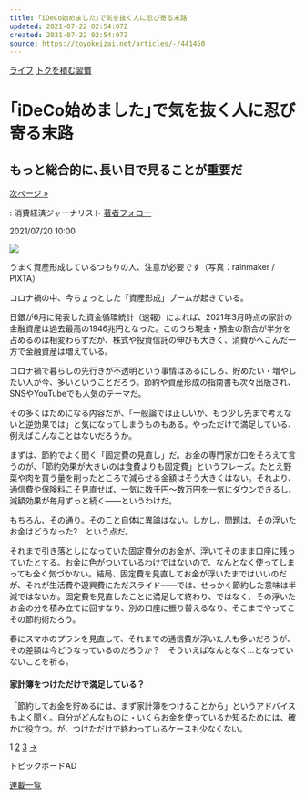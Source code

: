 ```yaml
---
title: ｢iDeCo始めました｣で気を抜く人に忍び寄る末路
updated: 2021-07-22 02:54:07Z
created: 2021-07-22 02:54:07Z
source: https://toyokeizai.net/articles/-/441450
---
```


[ライフ](https://toyokeizai.net/list/genre/life)
[トクを積む習慣](https://toyokeizai.net/category/toku-creative)

# ｢iDeCo始めました｣で気を抜く人に忍び寄る末路

## もっと総合的に､長い目で見ることが重要だ

 [次ページ »](https://toyokeizai.net/articles/-/441450?page=2)

  : 消費経済ジャーナリスト    [著者フォロー](https://id.toyokeizai.net/fm/?author_id=2328&author_name=%E6%9D%BE%E5%B4%8E+%E3%81%AE%E3%82%8A%E5%AD%90&referer=%2Farticles%2F-%2F441450)

2021/07/20 10:00

![](https://tk.ismcdn.jp/mwimgs/5/5/1140/img_5586696a6a8d86dee965153ebbf35267192607.jpg)

うまく資産形成しているつもりの人、注意が必要です（写真：rainmaker / PIXTA）

コロナ禍の中、今ちょっとした「資産形成」ブームが起きている。

日銀が6月に発表した資金循環統計（速報）によれば、2021年3月時点の家計の金融資産は過去最高の1946兆円となった。このうち現金・預金の割合が半分を占めるのは相変わらずだが、株式や投資信託の伸びも大きく、消費がへこんだ一方で金融資産は増えている。

コロナ禍で暮らしの先行きが不透明という事情はあるにしろ、貯めたい・増やしたい人が今、多いということだろう。節約や資産形成の指南書も次々出版され、SNSやYouTubeでも人気のテーマだ。

その多くはためになる内容だが、「一般論では正しいが、もう少し先まで考えないと逆効果では」と気になってしまうものもある。やっただけで満足している、例えばこんなことはないだろうか。

まずは、節約でよく聞く「固定費の見直し」だ。お金の専門家が口をそろえて言うのが、「節約効果が大きいのは食費よりも固定費」というフレーズ。たとえ野菜や肉を買う量を削ったところで減らせる金額はそう大きくはない。それより、通信費や保険料こそ見直せば、一気に数千円～数万円を一気にダウンできるし、減額効果が毎月ずっと続く――というわけだ。

もちろん、その通り。そのこと自体に異論はない。しかし、問題は、その浮いたお金はどうなった? という点だ。

それまで引き落としになっていた固定費分のお金が、浮いてそのまま口座に残っていたとする。お金に色がついているわけではないので、なんとなく使ってしまっても全く気づかない。結局、固定費を見直してお金が浮いたまではいいのだが、それが生活費や遊興費にただスライド――では、せっかく節約した意味は半減ではないか。固定費を見直したことに満足して終わり、ではなく、その浮いたお金の分を積み立てに回すなり、別の口座に振り替えるなり、そこまでやってこその節約術だろう。

春にスマホのプランを見直して、それまでの通信費が浮いた人も多いだろうが、その差額は今どうなっているのだろうか？ そういえばなんとなく…となっていないことを祈る。

#### 家計簿をつけただけで満足している？

「節約してお金を貯めるには、まず家計簿をつけることから」というアドバイスもよく聞く。自分がどんなものに・いくらお金を使っているか知るためには、確かに役立つ。が、つけただけで終わっているケースも少なくない。

 1  [2](https://toyokeizai.net/articles/-/441450?page=2)  [3](https://toyokeizai.net/articles/-/441450?page=3)  [→](https://toyokeizai.net/articles/-/441450?page=2)

トピックボードAD

[連載一覧](https://toyokeizai.net/list/columns)